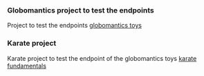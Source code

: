 ### Globomantics project to test the endpoints

Project to test the endpoints
[globomantics toys](https://github.com/vkardaras/globomantics-toys)

### Karate project
Karate project to test the endpoint of the globomantics toys
[karate fundamentals](https://github.com/vkardaras/karate-fundamentals)
